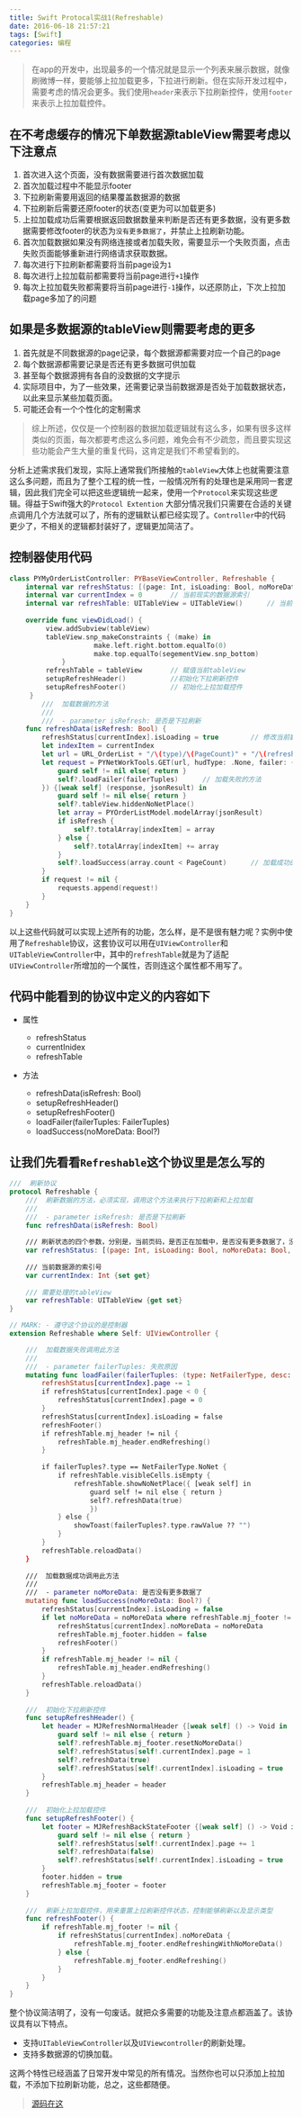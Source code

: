 ```yaml
---
title: Swift Protocal实战1(Refreshable)
date: 2016-06-18 21:57:21
tags: [Swift]
categories: 编程
---
```

> 在app的开发中，出现最多的一个情况就是显示一个列表来展示数据，就像刷微博一样，要能够上拉加载更多，下拉进行刷新。但在实际开发过程中，需要考虑的情况会更多。我们使用`header`来表示下拉刷新控件，使用`footer`来表示上拉加载控件。

## 在不考虑缓存的情况下单数据源tableView需要考虑以下注意点
1. 首次进入这个页面，没有数据需要进行首次数据加载
2. 首次加载过程中不能显示footer
3. 下拉刷新需要用返回的结果覆盖数据源的数据
4. 下拉刷新后需要还原footer的状态(变更为可以加载更多)
5. 上拉加载成功后需要根据返回数据数量来判断是否还有更多数据，没有更多数据需要修改footer的状态为`没有更多数据了`，并禁止上拉刷新功能。
6. 首次加载数据如果没有网络连接或者加载失败，需要显示一个失败页面，点击失败页面能够重新进行网络请求获取数据。
7. 每次进行下拉刷新都需要将当前page设为`1`
8. 每次进行上拉加载前都需要将当前page进行`+1`操作
9. 每次上拉加载失败都需要将当前page进行`-1`操作，以还原防止，下次上拉加载page多加了的问题

## 如果是多数据源的tableView则需要考虑的更多
1. 首先就是不同数据源的page记录，每个数据源都需要对应一个自己的page
2. 每个数据源都需要记录是否还有更多数据可供加载
3. 甚至每个数据源拥有各自的没数据的文字提示
4. 实际项目中，为了一些效果，还需要记录当前数据源是否处于加载数据状态，以此来显示某些加载页面。
5. 可能还会有一个个性化的定制需求

> 综上所述，仅仅是一个控制器的数据加载逻辑就有这么多，如果有很多这样类似的页面，每次都要考虑这么多问题，难免会有不少疏忽，而且要实现这些功能会产生大量的重复代码，这肯定是我们不希望看到的。

分析上述需求我们发现，实际上通常我们所接触的`tableView`大体上也就需要注意这么多问题，而且为了整个工程的统一性，一般情况所有的处理也是采用同一套逻辑，因此我们完全可以把这些逻辑统一起来，使用一个`Protocol`来实现这些逻辑。得益于Swift强大的`Protocol Extention` 大部分情况我们只需要在合适的关键点调用几个方法就可以了，所有的逻辑默认都已经实现了。`Controller`中的代码更少了，不相关的逻辑都封装好了，逻辑更加简洁了。

## 控制器使用代码

```Swift
class PYMyOrderListController: PYBaseViewController, Refreshable {
    internal var refreshStatus: [(page: Int, isLoading: Bool, noMoreData: Bool, noMoreTitle: String)] = [(1,false,false,"没有更多订单了")]     // 定义每个数据源需要的四个属性，分别是当前页码，是否被正在加载中，是否没有更多数据可供加载了。没有数据可供加载的footer文字
    internal var currentIndex = 0       // 当前现实的数据源索引
    internal var refreshTable: UITableView = UITableView()      // 当前tableView
   
    override func viewDidLoad() {
         view.addSubview(tableView)
         tableView.snp_makeConstraints { (make) in
                     make.left.right.bottom.equalTo(0)
                     make.top.equalTo(segementView.snp_bottom)
             }
         refreshTable = tableView       // 赋值当前tableView
         setupRefreshHeader()           //初始化下拉刷新控件
         setupRefreshFooter()           // 初始化上拉加载控件
     }    
        ///  加载数据的方法
        ///
        ///  - parameter isRefresh: 是否是下拉刷新
    func refreshData(isRefresh: Bool) {    
        refreshStatus[currentIndex].isLoading = true        // 修改当前数据源的加载状态为正在加载
        let indexItem = currentIndex
        let url = URL_OrderList + "/\(type)/\(PageCount)" + "/\(refreshStatus[currentIndex].page).json"
        let request = PYNetWorkTools.GET(url, hudType: .None, failer: { [weak self] (failerTuples) in
            guard self != nil else{ return }
            self?.loadFailer(failerTuples)      // 加载失败的方法
        }) {[weak self] (response, jsonResult) in
            guard self != nil else{ return }
            self?.tableView.hiddenNoNetPlace()
            let array = PYOrderListModel.modelArray(jsonResult)
            if isRefresh {
                self?.totalArray[indexItem] = array
            } else {
                self?.totalArray[indexItem] += array
            }
            self?.loadSuccess(array.count < PageCount)      // 加载成功的方法，并传递一个是否还有更多数据的返回值
        }
        if request != nil {
            requests.append(request!)
        }
    }
}    
```

以上这些代码就可以实现上述所有的功能，怎么样，是不是很有魅力呢？实例中使用了`Refreshable`协议，这套协议可以用在`UIViewController`和`UITableViewController`中，其中的`refreshTable`就是为了适配`UIViewController`所增加的一个属性，否则连这个属性都不用写了。

## 代码中能看到的协议中定义的内容如下
- 属性
    - refreshStatus
    - currentInidex
    - refreshTable

- 方法
    - refreshData(isRefresh: Bool)
    - setupRefreshHeader()
    - setupRefreshFooter()
    - loadFailer(failerTuples: FailerTuples)
    - loadSuccess(noMoreData: Bool?)

## 让我们先看看`Refreshable`这个协议里是怎么写的

```Swift
///  刷新协议
protocol Refreshable {
    ///  刷新数据的方法，必须实现，调用这个方法来执行下拉刷新和上拉加载
    ///
    ///  - parameter isRefresh: 是否是下拉刷新
    func refreshData(isRefresh: Bool)
    
    /// 刷新状态的四个参数，分别是，当前页码，是否正在加载中，是否没有更多数据了，没有更多数据的footer显示文字
    var refreshStatus: [(page: Int, isLoading: Bool, noMoreData: Bool, noMoreTitle: String)] {set get}
    
    /// 当前数据源的索引号
    var currentIndex: Int {set get}
    
    /// 需要处理的tableView
    var refreshTable: UITableView {get set}
}

// MARK: - 遵守这个协议的是控制器
extension Refreshable where Self: UIViewController {

    ///  加载数据失败调用此方法
    ///
    ///  - parameter failerTuples: 失败原因
    mutating func loadFailer(failerTuples: (type: NetFailerType, desc: String?)?) {
        refreshStatus[currentIndex].page -= 1
        if refreshStatus[currentIndex].page < 0 {
            refreshStatus[currentIndex].page = 0
        }
        refreshStatus[currentIndex].isLoading = false
        refreshFooter()
        if refreshTable.mj_header != nil {
            refreshTable.mj_header.endRefreshing()
        }
        
        if failerTuples?.type == NetFailerType.NoNet {
            if refreshTable.visibleCells.isEmpty {
                refreshTable.showNoNetPlace({ [weak self] in
                    guard self != nil else { return }
                    self?.refreshData(true)
                    })
            } else {
                showToast(failerTuples?.type.rawValue ?? "")
            }
        }
        refreshTable.reloadData()
    }
    
    ///  加载数据成功调用此方法
    ///
    ///  - parameter noMoreData: 是否没有更多数据了
    mutating func loadSuccess(noMoreData: Bool?) {
        refreshStatus[currentIndex].isLoading = false
        if let noMoreData = noMoreData where refreshTable.mj_footer != nil {
            refreshStatus[currentIndex].noMoreData = noMoreData
            refreshTable.mj_footer.hidden = false
            refreshFooter()
        }
        if refreshTable.mj_header != nil {
            refreshTable.mj_header.endRefreshing()
        }
        refreshTable.reloadData()
    }
    
    ///  初始化下拉刷新控件
    func setupRefreshHeader() {
        let header = MJRefreshNormalHeader {[weak self] () -> Void in
            guard self != nil else { return }
            self?.refreshTable.mj_footer.resetNoMoreData()
            self?.refreshStatus[self!.currentIndex].page = 1
            self?.refreshData(true)
            self?.refreshStatus[self!.currentIndex].isLoading = true
        }
        refreshTable.mj_header = header
    }
    
    ///  初始化上拉加载控件
    func setupRefreshFooter() {
        let footer = MJRefreshBackStateFooter {[weak self] () -> Void in
            guard self != nil else { return }
            self?.refreshStatus[self!.currentIndex].page += 1
            self?.refreshData(false)
            self?.refreshStatus[self!.currentIndex].isLoading = true
        }
        footer.hidden = true
        refreshTable.mj_footer = footer
    }
    
    ///  刷新上拉加载控件，用来重置上拉刷新控件状态，控制能够刷新以及显示类型
    func refreshFooter() {
        if refreshTable.mj_footer != nil {
            if refreshStatus[currentIndex].noMoreData {
                refreshTable.mj_footer.endRefreshingWithNoMoreData()
            } else {
                refreshTable.mj_footer.endRefreshing()
            }
        }
    }
}
```
整个协议简洁明了，没有一句废话。就把众多需要的功能及注意点都涵盖了。该协议具有以下特点。

- 支持`UITableViewController`以及`UIViewcontroller`的刷新处理。
- 支持多数据源的切换加载。

这两个特性已经涵盖了日常开发中常见的所有情况。当然你也可以只添加上拉加载，不添加下拉刷新功能，总之，这些都随便。
> [源码在这](https://github.com/GeekerHua/Refreshable)


